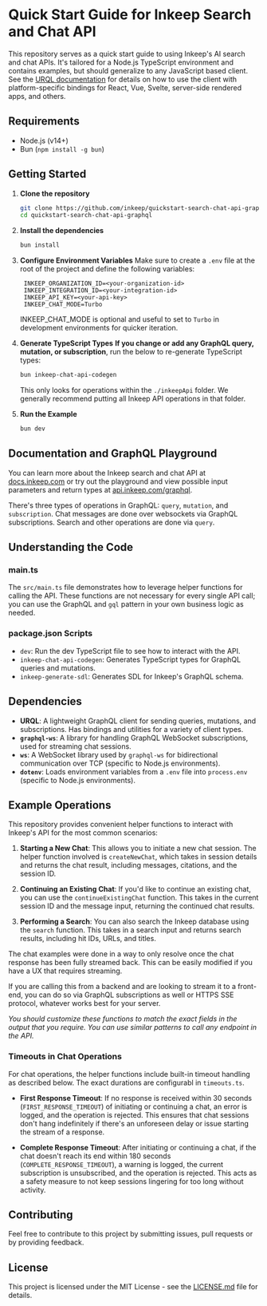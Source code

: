 # Quick Start Guide for Inkeep Search and Chat API

This repository serves as a quick start guide to using Inkeep's AI search and chat APIs. It's tailored for a Node.js TypeScript environment and contains examples, but should generalize to any JavaScript based client. See the [URQL documentation](https://formidable.com/open-source/urql/docs/) for details on how to use the client with platform-specific bindings for React, Vue, Svelte, server-side rendered apps, and others.

## Requirements

- Node.js (v14+)
- Bun (`npm install -g bun`)

## Getting Started

1. **Clone the repository**

   ```bash
   git clone https://github.com/inkeep/quickstart-search-chat-api-graphql.git
   cd quickstart-search-chat-api-graphql
   ```

2. **Install the dependencies**

   ```bash
   bun install
   ```

3. **Configure Environment Variables**
   Make sure to create a `.env` file at the root of the project and define the following variables:

   ```env
    INKEEP_ORGANIZATION_ID=<your-organization-id>
    INKEEP_INTEGRATION_ID=<your-integration-id>
    INKEEP_API_KEY=<your-api-key>
    INKEEP_CHAT_MODE=Turbo
   ```

    INKEEP_CHAT_MODE is optional and useful to set to `Turbo` in development environments for quicker iteration.

4. **Generate TypeScript Types**
   **If you change or add any GraphQL query, mutation, or subscription**, run the below to re-generate TypeScript types:

   ```bash
   bun inkeep-chat-api-codegen
   ```

    This only looks for operations within the `./inkeepApi` folder. We generally recommend putting all Inkeep API operations in that folder.

5. **Run the Example**

   ```bash
   bun dev
   ```

## Documentation and GraphQL Playground

You can learn more about the Inkeep search and chat API at [docs.inkeep.com](https://docs.inkeep.com/inkeep-api/using-the-graphql-playground) or try out the playground and view possible input parameters and return types at [api.inkeep.com/graphql](https://api.inkeep.com/graphql).

There's three types of operations in GraphQL: `query`, `mutation`, and `subscription`. Chat messages are done over websockets via GraphQL subscriptions. Search and other operations are done via `query`.

## Understanding the Code

### main.ts

The `src/main.ts` file demonstrates how to leverage helper functions for calling the API. These functions are not necessary for every single API call; you can use the GraphQL and `gql` pattern in your own business logic as needed.

### package.json Scripts

- `dev`: Run the dev TypeScript file to see how to interact with the API.
- `inkeep-chat-api-codegen`: Generates TypeScript types for GraphQL queries and mutations.
- `inkeep-generate-sdl`: Generates SDL for Inkeep's GraphQL schema.

## Dependencies

- **URQL**: A lightweight GraphQL client for sending queries, mutations, and subscriptions. Has bindings and utilities for a variety of client types.
- **`graphql-ws`**: A library for handling GraphQL WebSocket subscriptions, used for streaming chat sessions.
- **`ws`**: A WebSocket library used by `graphql-ws` for bidirectional communication over TCP (specific to Node.js environments).
- **`dotenv`**: Loads environment variables from a `.env` file into `process.env` (specific to Node.js environments).

## Example Operations

This repository provides convenient helper functions to interact with Inkeep's API for the most common scenarios:

1. **Starting a New Chat**: This allows you to initiate a new chat session. The helper function involved is `createNewChat`, which takes in session details and returns the chat result, including messages, citations, and the session ID.

2. **Continuing an Existing Chat**: If you'd like to continue an existing chat, you can use the `continueExistingChat` function. This takes in the current session ID and the message input, returning the continued chat results.

3. **Performing a Search**: You can also search the Inkeep database using the `search` function. This takes in a search input and returns search results, including hit IDs, URLs, and titles.

The chat examples were done in a way to only resolve once the chat response has been fully streamed back. This can be easily modified if you have a UX that requires streaming.

If you are calling this from a backend and are looking to stream it to a front-end, you can do so via GraphQL subscriptions as well or HTTPS SSE protocol, whatever works best for your server.

_You should customize these functions to match the exact fields in the output that you require. You can use similar patterns to call any endpoint in the API._

### Timeouts in Chat Operations

For chat operations, the helper functions include built-in timeout handling as described below. The exact durations are configurabl in `timeouts.ts`.

- **First Response Timeout**: If no response is received within 30 seconds (`FIRST_RESPONSE_TIMEOUT`) of initiating or continuing a chat, an error is logged, and the operation is rejected. This ensures that chat sessions don't hang indefinitely if there's an unforeseen delay or issue starting the stream of a response.

- **Complete Response Timeout**: After initiating or continuing a chat, if the chat doesn't reach its end within 180 seconds (`COMPLETE_RESPONSE_TIMEOUT`), a warning is logged, the current subscription is unsubscribed, and the operation is rejected. This acts as a safety measure to not keep sessions lingering for too long without activity.

## Contributing

Feel free to contribute to this project by submitting issues, pull requests or by providing feedback.

## License

This project is licensed under the MIT License - see the [LICENSE.md](LICENSE.md) file for details.
